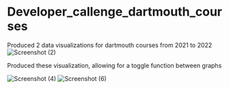 # Developer_callenge_dartmouth_courses
Produced 2 data visualizations for dartmouth courses from 2021 to 2022
![Screenshot (2)](https://github.com/Rxbrooks15/Developer_callenge_dartmouth_courses/assets/112977778/13711e5b-24f9-4adc-a096-33ac094bb9dc)

Produced these visualization, allowing for a toggle function between graphs

![Screenshot (4)](https://github.com/Rxbrooks15/Developer_callenge_dartmouth_courses/assets/112977778/7cd0c4f0-b943-4c9b-b9f8-847594b82ff6)
![Screenshot (6)](https://github.com/Rxbrooks15/Developer_callenge_dartmouth_courses/assets/112977778/9890f9fc-a600-499b-8e51-6d76fa3e08f7)

